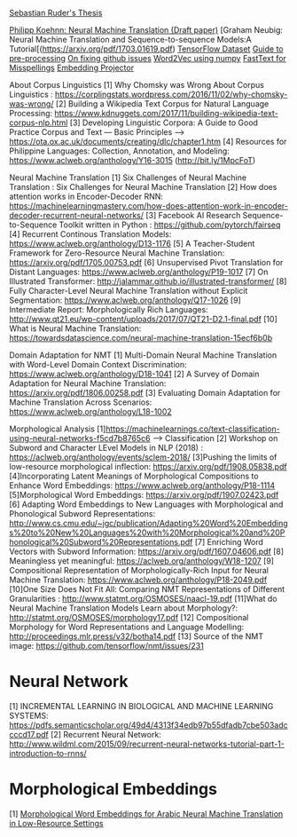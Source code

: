[Sebastian Ruder's Thesis](http://ruder.io/thesis/neural_transfer_learning_for_nlp.pdf)

[Philipp Koehnn: Neural Machine Translation (Draft paper)](https://arxiv.org/pdf/1709.07809.pdf)
[Graham Neubig: Neural Machine Translation and Sequence-to-sequence Models:A Tutorial[(https://arxiv.org/pdf/1703.01619.pdf)
[TensorFlow Dataset](https://www.tensorflow.org/datasets/overview)
[Guide to pre-processing](https://www.kdnuggets.com/2018/08/practitioners-guide-processing-understanding-text-2.html)
[On fixing github issues](https://github.community/t5/How-to-use-Git-and-GitHub/git-clone-is-not-working-for-a-private-repo/td-p/2513)
[Word2Vec using numpy](https://github.com/DerekChia/word2vec_numpy)
[FastText for Misspellings](https://ai.facebook.com/blog/-a-new-model-for-word-embeddings-that-are-resilient-to-misspellings-/)
[Embedding Projector](https://medium.com/@aakashchotrani/visualizing-your-own-word-embeddings-using-tensorflow-688b3a7750ee)

About Corpus Linguistics
[1] Why Chomsky was Wrong About Corpus Linguistics : https://corplingstats.wordpress.com/2016/11/02/why-chomsky-was-wrong/
[2] Building a Wikipedia Text Corpus for Natural Language Processing: https://www.kdnuggets.com/2017/11/building-wikipedia-text-corpus-nlp.html
[3] Developing Linguistic Corpora: A Guide to Good Practice Corpus and Text — Basic Principles --> https://ota.ox.ac.uk/documents/creating/dlc/chapter1.htm
[4] Resources for Philippine Languages: Collection, Annotation, and Modeling: https://www.aclweb.org/anthology/Y16-3015 (http://bit.ly/1MpcFoT)

Neural Machine Translation
[1] Six Challenges of Neural Machine Translation : Six Challenges for Neural Machine Translation
[2] How does attention works in Encoder-Decoder RNN: https://machinelearningmastery.com/how-does-attention-work-in-encoder-decoder-recurrent-neural-networks/
[3] Facebook AI Research Sequence-to-Sequence Toolkit written in Python : https://github.com/pytorch/fairseq
[4] Recurrent Continous Translation Models: https://www.aclweb.org/anthology/D13-1176
[5] A Teacher-Student Framework for Zero-Resource Neural Machine Translation: https://arxiv.org/pdf/1705.00753.pdf
[6] Unsupervised Pivot Translation for Distant Languages: https://www.aclweb.org/anthology/P19-1017
[7] On Illustrated Transformer: http://jalammar.github.io/illustrated-transformer/
[8] Fully Character-Level Neural Machine Translation without Explicit Segmentation: https://www.aclweb.org/anthology/Q17-1026
[9] Intermediate Report: Morphologically Rich Languages: http://www.qt21.eu/wp-content/uploads/2017/07/QT21-D2.1-final.pdf
[10] What is Neural Machine Translation: https://towardsdatascience.com/neural-machine-translation-15ecf6b0b


Domain Adaptation for NMT
[1] Multi-Domain Neural Machine Translation with Word-Level Domain Context Discrimination: https://www.aclweb.org/anthology/D18-1041
[2] A Survey of Domain Adaptation for Neural Machine Translation: https://arxiv.org/pdf/1806.00258.pdf
[3] Evaluating Domain Adaptation for Machine Translation Across Scenarios: https://www.aclweb.org/anthology/L18-1002

Morphological Analysis
[1]https://machinelearnings.co/text-classification-using-neural-networks-f5cd7b8765c6 --> Classification
[2] Workshop on Subword and Character LEvel Models in NLP (2018) : https://aclweb.org/anthology/events/sclem-2018/
[3]Pushing the limits of low-resource morphological inflection: https://arxiv.org/pdf/1908.05838.pdf
[4]Incorporating Latent Meanings of Morphological Compositions to Enhance Word Embeddings: https://www.aclweb.org/anthology/P18-1114
[5]Morphological Word Embeddings: https://arxiv.org/pdf/1907.02423.pdf
[6] Adapting Word Embeddings to New Languages with Morphological and Phonological Subword Representations: http://www.cs.cmu.edu/~jgc/publication/Adapting%20Word%20Embeddings%20to%20New%20Languages%20with%20Morphological%20and%20Phonological%20Subword%20Representations.pdf
[7] Enriching Word Vectors with Subword Information: https://arxiv.org/pdf/1607.04606.pdf
[8] Meaningless yet meaningful: https://aclweb.org/anthology/W18-1207
[9] Compositional Representation of Morphologically-Rich Input for Neural Machine Translation: https://www.aclweb.org/anthology/P18-2049.pdf
[10]One Size Does Not Fit All: Comparing NMT Representations of Different Granularities : http://www.statmt.org/OSMOSES/naacl-19.pdf
[11]What do Neural Machine Translation Models Learn about Morphology?: http://statmt.org/OSMOSES/morphology17.pdf
[12] Compositional Morphology for Word Representations and Language Modelling: http://proceedings.mlr.press/v32/botha14.pdf
[13] Source of the NMT image: https://github.com/tensorflow/nmt/issues/231


# Neural Network
[1] INCREMENTAL LEARNING IN BIOLOGICAL AND MACHINE LEARNING SYSTEMS: https://pdfs.semanticscholar.org/49d4/4313f34edb97b55dfadb7cbe503adccccd17.pdf
[2] Recurrent Neural Network: http://www.wildml.com/2015/09/recurrent-neural-networks-tutorial-part-1-introduction-to-rnns/

# Morphological Embeddings
[1] [Morphological Word Embeddings for Arabic Neural Machine Translation in Low-Resource Settings](https://www.aclweb.org/anthology/W18-1201.pdf)
